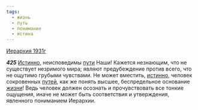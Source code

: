 ```yaml
---
tags:
  - жизнь
  - путь
  - понимание
  - истина
---
```


[Иерархия 1931г](https://127.0.0.1:4002/agni/1931)

___425___
[Истинно](../../../tags/#истина), неисповедимы [пути](../../../tags/#путь) Наши! Кажется незнающим, что не существует незримого мира; являют предубеждение против всего, что не ощутимо грубыми чувствами. Не может вместить, [истинно](../../../tags/#истина), человек сокровенных [путей](../../../tags/#путь), как же понять высшее, беспредельное основание [жизни](../../../tags/#жизнь)! Ведь человек должен осознать и прочувствовать все тонкие ощущения, иначе не может быть соответствия и утверждения, явленного пониманием Иерархии.   

